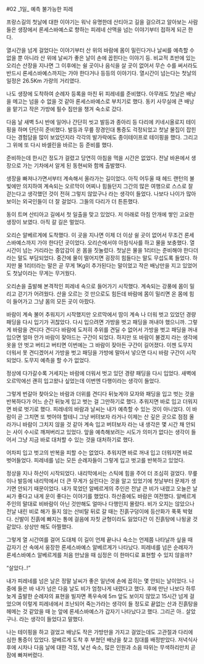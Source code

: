 #02 _1일\_ 예측 불가능한 피레

프랑스길의 첫날에 대한 이야기는 워낙 유명한데 산티아고 길을 걸으려고 알아보는 사람들은 생장에서 론세스바예스로 향하는 피레네 산맥을 넘는 이야기부터 접하게 되곤 한다.

열시간을 넘게 걸었다는 이야기부터 산 위의 바람에 몸이 밀린다거나 날씨를 예측할 수 없을 뿐 아니라 산 위에 날씨가 좋은 날이 손에 꼽힌다는 이야기 등.
비교적 초반에 있는 오리슨 산장을 지나면 그 이후에는 쉴 곳이나 음식을 살 곳이 없어서 무슨 수를 써서라도 반드시 론세스바예스까지는 가야 한다거나 등등의 이야기다. 열시간이 넘는다는 첫날의 일정은 26.5Km 가량의 거리였다.

나도 생장에 도착하여 순례자 등록을 마친 뒤 피레네를 준비했다. 아무래도 첫날은 배낭을 메고는 넘을 수 없을 것 같아 론세스바예스로 부치기로 했다. 동키 사무실에 큰 배낭을 맡기고 작은 가방에 필수 짐만을 챙겨 숙소로 갔다.

다음 날 새벽 5시 반에 일어나 간단히 씻고 발등과 종아리 등 다리에 키네시올로지 테이핑을 하며 단단히 준비했다. 발등과 무릎 장경인대 통증도 걱정되었고 첫날 물집이 잡힌다는 경험담을 많이 보았던지라 각각의 발가락에도 종이테이프로 테이핑을 했다. 그리고 그 위에 또 다시 바셀린을 바르는 등 준비를 했다.

준비하는데 한시간 정도가 걸렸고 당연히 아침을 먹을 시간은 없었다. 전날 바욘에서 생장으로 가는 기차에서 알게 된 동현씨와 함께 출발했다.

생장을 빠져나가면서부터 계속해서 올라가는 길이었다. 아직 어두울 때 헤드 랜턴의 불빛에만 의지하여 계속되는 오르막이 어찌나 힘들던지 그간의 많은 여행으로 스스로 잘 걷는다고 생각했던 것이 전혀 그렇지 않았구나 라는 생각이 들었다.
나보다 나이가 많아 보이는 외국인들이 더 잘 걸었다. 그들의 다리가 더 튼튼했다.

동이 트며 산티아고 길에서 첫 일출을 맞고 있었다. 저 아래로 아침 안개에 쌓인 고요한 생장이 보였다. 아직 갈 길은 멀었다.

오리슨 알베르게에 도착했다. 이 곳을 지나면 이제 더 이상 쉴 곳이 없어서 무조건 론세스바예스까지 가야 한다던 곳이었다. 오리슨에서야 아침식사를 하고 물을 보충했다.
열 시간이 넘는 거리라는 중압감이 온 몸을 짓눌렀다. 첫날은 물을 1리터는 준비해야 한다더라는 말도 부담되었다. 중간에 물이 떨어지면 굉장히 힘들다는 말도 무섭도록 들었다. 하지만 물 1리터라는 말은 곧 무게 1Kg이 추가된다는 말이었고 작은 배낭만을 지고 있었어도 첫날이라는 무게는 무거웠다.

오리손을 출발해 본격적인 피레네 속으로 들어가기 시작했다. 계속되는 강풍에 몸이 밀리고 걷기가 어려웠다. 산을 오르는 것 만으로도 힘든데 바람에 몸이 밀리면 온 몸에 힘이 들어가고 그냥 몸의 모든 곳이 아팠다.

바람이 계속 불어 추워지기 시작했지만 오르막에서 땀이 계속 나 더워 벗고 있었던 경량 패딩을 다시 입기가 귀찮았다. 다시 입으려면 가방을 벗고 패딩을 꺼내야 했으니까. 그렇게 바람을 견디다 견디다 바람에 도저히 추위를 견딜 수 없어서 가방을 벗고 패딩을 꺼내 입으면 얼마 안가 바람이 잦아드는 구간이 되었다. 하지만 또 바람이 불겠지 라는 생각에 옷을 안 벗고 버티고 버티면 이번에는 그 바람이 잦아든 구간이 길어졌다.
이젠 도무지 더워서 못 견디겠어서 가방을 벗고 패딩을 가방에 말아서 넣으면 다시 바람 구간이 시작되었다. 도무지 예측을 할 수가 없었다.

정상에 다가갈수록 거세지는 바람에 더워서 벗고 있던 경량 패딩을 다시 입었다. 새벽에 오르막에선 괜히 입고왔나 싶었는데 이번엔 다행이라는 생각이 들었다.

그렇게 번갈아 찾아오는 바람과 더위를 견디다 뒤늦게야 모자와 패딩을 입고 벗는 것을 반복하다가 어느 순간 뒤늦게 입고 벗는 걸 그만하기로 했다.
추워지면 바로 입고 더워지면 바로 벗기로 했다. 피레네의 바람과 날씨는 내가 예측할 수 있는 것이 아니었다. 이 바람이 곧 그치면 또 벗어야 할테니 그냥 버텨보자 라거나 이제는 산 깊은 곳으로 점점 올라가니 바람이 그치지 않을 것 같아 계속 입고 버텨보자 라는 내 생각은 몇 시간 채 안되는 사이 수시로 깨져버리고 있었다.
앞을 예측해보려는 시도가 의미가 없다는 생각이 들어서 그냥 지금 바로 대처할 수 있는 것을 대처하기로 했다.

어차피 입고 벗고의 반복을 피할 수는 없었다. 추워지면 바로 꺼내 입고 더워지면 바로 벗어들었다. 피레네를 넘는 모든 순례자들이 그렇게 입고 벗고를 반복하고 있었다.

정상을 지나 하산이 시작되었다. 내리막에서는 스틱에 힘을 주어 더 조심히 걸었다. 무릎이나 발등에 내리막에서 더 큰 무게가 실린다는 것을 알고 있었기에 첫날부터 문제가 생기면 안되기 때문이었다.
내가 묵었던 알베르게의 주인은 전날 큰 비가 내렸고 오늘은 날씨가 좋다고 내게 운이 좋다는 이야기를 했었다. 하산중에도 바람은 여전했다. 알베르게 주인의 말대로 비바람이 아닌 것만해도 얼마나 다행인지 몰랐다.
비가 오지는 않았으나 전날 내린 비로 해가 들지 않는 산비탈 뒤로 갈 때는 진흙구덩이에 등산화가 푹푹 박혔다. 신발이 진흙에 빠지는 통에 걸음에 자칫 균형이라도 잃었다간 이 진흙탕에 나뒹굴 것 같았다. 상상만 해도 아찔했다.

그렇게 열 시간여를 걸어 도대체 이 길이 언제 끝나나 숙소는 언제쯤 나타날까 싶을 때 갑자기 산 속에서 웅장한 론세스바예스 알베르게가 나타났다. 피레네를 넘은 순례자가 론세스바예스 알베르게를 처음 만났을 때 심정은 이 한마디로 표현할 수 있지 않을까?

“살았다..!”

내가 피레네를 넘은 날은 정말 날씨가 좋은 일년에 손에 꼽히는 몇 안되는 날이었다. 나중에 들은 바 내가 넘은 다음 날도 비가 엄청나게 내렸다고 했다. 후에 만난 나보다 하루 늦게 출발한 순례자의 표현을 빌자면 폭우속에 5m 앞도 보이지 않았고 15시간 넘게 걸었으며 이렇게 피레네에서 조난되어 죽는가라는 생각이 들 정도로 끝없는 산과 진흙탕을 헤메는 것 같았을 때 눈 앞에 론세스바예스가 갑자기 나타났다고 했다. 그리곤 아.. 살았구나. 라는 생각이 들었다고 말했다.

나는 테이핑을 하고 걸었고 배낭도 작은 가방만을 가지고 걸었는데도 고관절과 다리에 심한 통증이 있었다. 알베르게 도착 후 부쳤던 배낭을 찾고 침대를 배정받았다. 저녁식사 후에 시차나 다음 날에 대한 걱정, 낯선 숙소, 많은 인원과 소음 따위는 무색하리만치 곧 잠에 빠져버렸다.
 

